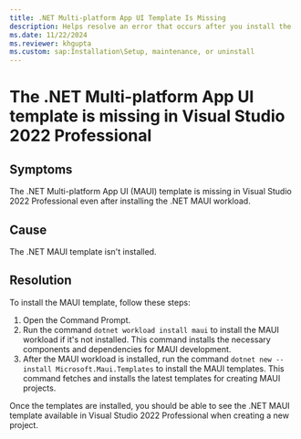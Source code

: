 ```yaml
---
title: .NET Multi-platform App UI Template Is Missing
description: Helps resolve an error that occurs after you install the .NET Multi-platform App UI workload.
ms.date: 11/22/2024
ms.reviewer: khgupta
ms.custom: sap:Installation\Setup, maintenance, or uninstall
---
```


# The .NET Multi-platform App UI template is missing in Visual Studio 2022 Professional

## Symptoms

The .NET Multi-platform App UI (MAUI) template is missing in Visual Studio 2022 Professional even after installing the .NET MAUI workload.

## Cause

The .NET MAUI template isn't installed.

## Resolution

To install the MAUI template, follow these steps:

1. Open the Command Prompt.
1. Run the command `dotnet workload install maui` to install the MAUI workload if it's not installed. This command installs the necessary components and dependencies for MAUI development.
1. After the MAUI workload is installed, run the command `dotnet new --install Microsoft.Maui.Templates` to install the MAUI templates. This command fetches and installs the latest templates for creating MAUI projects.

Once the templates are installed, you should be able to see the .NET MAUI template available in Visual Studio 2022 Professional when creating a new project.
